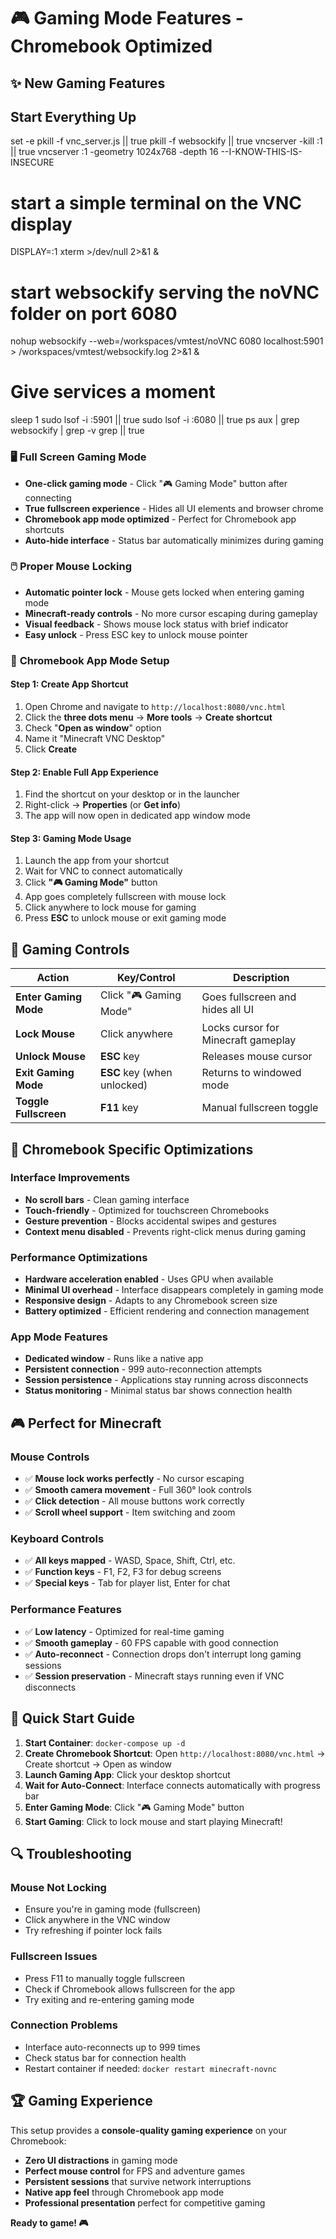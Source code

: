 # 🎮 Gaming Mode Features - Chromebook Optimized

## ✨ **New Gaming Features**

## **Start Everything Up**
set -e
pkill -f vnc_server.js || true
pkill -f websockify || true
vncserver -kill :1 || true
vncserver :1 -geometry 1024x768 -depth 16 --I-KNOW-THIS-IS-INSECURE
# start a simple terminal on the VNC display
DISPLAY=:1 xterm >/dev/null 2>&1 &
# start websockify serving the noVNC folder on port 6080
nohup websockify --web=/workspaces/vmtest/noVNC 6080 localhost:5901 > /workspaces/vmtest/websockify.log 2>&1 &
# Give services a moment
sleep 1
sudo lsof -i :5901 || true
sudo lsof -i :6080 || true
ps aux | grep websockify | grep -v grep || true


### 🖥️ **Full Screen Gaming Mode**
- **One-click gaming mode** - Click "🎮 Gaming Mode" button after connecting
- **True fullscreen experience** - Hides all UI elements and browser chrome
- **Chromebook app mode optimized** - Perfect for Chromebook app shortcuts
- **Auto-hide interface** - Status bar automatically minimizes during gaming

### 🖱️ **Proper Mouse Locking**
- **Automatic pointer lock** - Mouse gets locked when entering gaming mode
- **Minecraft-ready controls** - No more cursor escaping during gameplay
- **Visual feedback** - Shows mouse lock status with brief indicator
- **Easy unlock** - Press ESC key to unlock mouse pointer

### 📱 **Chromebook App Mode Setup**

#### **Step 1: Create App Shortcut**
1. Open Chrome and navigate to `http://localhost:8080/vnc.html`
2. Click the **three dots menu** → **More tools** → **Create shortcut**
3. Check "**Open as window**" option
4. Name it "Minecraft VNC Desktop"
5. Click **Create**

#### **Step 2: Enable Full App Experience**
1. Find the shortcut on your desktop or in the launcher
2. Right-click → **Properties** (or **Get info**)
3. The app will now open in dedicated app window mode

#### **Step 3: Gaming Mode Usage**
1. Launch the app from your shortcut
2. Wait for VNC to connect automatically
3. Click **"🎮 Gaming Mode"** button
4. App goes completely fullscreen with mouse lock
5. Click anywhere to lock mouse for gaming
6. Press **ESC** to unlock mouse or exit gaming mode

## 🎯 **Gaming Controls**

| Action | Key/Control | Description |
|--------|-------------|-------------|
| **Enter Gaming Mode** | Click "🎮 Gaming Mode" | Goes fullscreen and hides all UI |
| **Lock Mouse** | Click anywhere | Locks cursor for Minecraft gameplay |
| **Unlock Mouse** | **ESC** key | Releases mouse cursor |
| **Exit Gaming Mode** | **ESC** key (when unlocked) | Returns to windowed mode |
| **Toggle Fullscreen** | **F11** key | Manual fullscreen toggle |

## 🔧 **Chromebook Specific Optimizations**

### **Interface Improvements**
- **No scroll bars** - Clean gaming interface
- **Touch-friendly** - Optimized for touchscreen Chromebooks
- **Gesture prevention** - Blocks accidental swipes and gestures
- **Context menu disabled** - Prevents right-click menus during gaming

### **Performance Optimizations**
- **Hardware acceleration enabled** - Uses GPU when available
- **Minimal UI overhead** - Interface disappears completely in gaming mode
- **Responsive design** - Adapts to any Chromebook screen size
- **Battery optimized** - Efficient rendering and connection management

### **App Mode Features**
- **Dedicated window** - Runs like a native app
- **Persistent connection** - 999 auto-reconnection attempts
- **Session persistence** - Applications stay running across disconnects
- **Status monitoring** - Minimal status bar shows connection health

## 🎮 **Perfect for Minecraft**

### **Mouse Controls**
- ✅ **Mouse lock works perfectly** - No cursor escaping
- ✅ **Smooth camera movement** - Full 360° look controls
- ✅ **Click detection** - All mouse buttons work correctly
- ✅ **Scroll wheel support** - Item switching and zoom

### **Keyboard Controls**
- ✅ **All keys mapped** - WASD, Space, Shift, Ctrl, etc.
- ✅ **Function keys** - F1, F2, F3 for debug screens
- ✅ **Special keys** - Tab for player list, Enter for chat

### **Performance Features**
- ✅ **Low latency** - Optimized for real-time gaming
- ✅ **Smooth gameplay** - 60 FPS capable with good connection
- ✅ **Auto-reconnect** - Connection drops don't interrupt long gaming sessions
- ✅ **Session preservation** - Minecraft stays running even if VNC disconnects

## 🚀 **Quick Start Guide**

1. **Start Container**: `docker-compose up -d`
2. **Create Chromebook Shortcut**: Open `http://localhost:8080/vnc.html` → Create shortcut → Open as window
3. **Launch Gaming App**: Click your desktop shortcut
4. **Wait for Auto-Connect**: Interface connects automatically with progress bar
5. **Enter Gaming Mode**: Click "🎮 Gaming Mode" button
6. **Start Gaming**: Click to lock mouse and start playing Minecraft!

## 🔍 **Troubleshooting**

### **Mouse Not Locking**
- Ensure you're in gaming mode (fullscreen)
- Click anywhere in the VNC window
- Try refreshing if pointer lock fails

### **Fullscreen Issues**
- Press F11 to manually toggle fullscreen
- Check if Chromebook allows fullscreen for the app
- Try exiting and re-entering gaming mode

### **Connection Problems**
- Interface auto-reconnects up to 999 times
- Check status bar for connection health
- Restart container if needed: `docker restart minecraft-novnc`

## 🏆 **Gaming Experience**

This setup provides a **console-quality gaming experience** on your Chromebook:
- **Zero UI distractions** in gaming mode
- **Perfect mouse control** for FPS and adventure games
- **Persistent sessions** that survive network interruptions
- **Native app feel** through Chromebook app mode
- **Professional presentation** perfect for competitive gaming

**Ready to game! 🎮**
